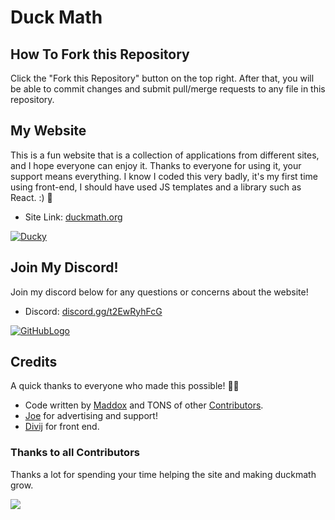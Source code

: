 # Duck Math

## How To Fork this Repository

Click the "Fork this Repository" button on the top right. After that, you will be able to commit changes and submit pull/merge requests to any file in this repository.

## My Website

This is a fun website that is a collection of applications from different sites, and I hope everyone can enjoy it. Thanks to everyone for using it, your support means everything. I know I coded this very badly, it's my first time using front-end, I should have used JS templates and a library such as React. :) 🦆

- Site Link: [duckmath.org](https://duckmath.org/)

[![Ducky](https://github-production-user-asset-6210df.s3.amazonaws.com/146117946/276101079-c847a562-a347-40ba-974a-8163b70b1db8.png)](https://duckmath.org)

## Join My Discord!

Join my discord below for any questions or concerns about the website!

- Discord: [discord.gg/t2EwRyhFcG](https://discord.gg/t2EwRyhFcG)

[![GitHubLogo](https://github-production-user-asset-6210df.s3.amazonaws.com/146117946/276102576-3afde79b-eca1-46af-a4c5-91e290b8e750.png)](https://discord.gg/t2EwRyhFcG)
</a>

## Credits

A quick thanks to everyone who made this possible! 🙏😊

- Code written by [Maddox](https://github.com/maddox05) and TONS of other [Contributors](https://github.com/duckmath/duckmath.github.io/graphs/contributors).
- [Joe](https://www.instagram.com/parada.joseph/) for advertising and support!
- [Divij](https://github.com/Divij-Agarwal-42) for front end.
### Thanks to all Contributors

Thanks a lot for spending your time helping the site and making duckmath grow.

<p align="left">
<a href="https://github.com/duckmath/duckmath.github.io/graphs/contributors">
  <img src="https://contributors-img.web.app/image?repo=duckmath/duckmath.github.io" />
 </a>
</p>
